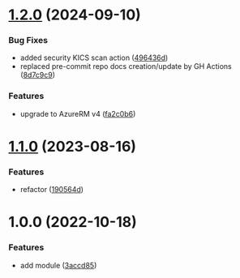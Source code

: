 # [1.2.0](https://github.com/data-platform-hq/terraform-azurerm-role-assignment/compare/v1.1.0...v1.2.0) (2024-09-10)


### Bug Fixes

* added security KICS scan action ([496436d](https://github.com/data-platform-hq/terraform-azurerm-role-assignment/commit/496436d1c38596f79224ea48ecb3a3973e6832c0))
* replaced pre-commit repo docs creation/update by GH Actions ([8d7c9c9](https://github.com/data-platform-hq/terraform-azurerm-role-assignment/commit/8d7c9c9d2f65b40867eac10b2cfcfd28e766bb6d))


### Features

* upgrade to AzureRM v4 ([fa2c0b6](https://github.com/data-platform-hq/terraform-azurerm-role-assignment/commit/fa2c0b68d8704ed77a16bfe25cef09c73fee5f8c))

# [1.1.0](https://github.com/data-platform-hq/terraform-azurerm-role-assignment/compare/v1.0.0...v1.1.0) (2023-08-16)


### Features

* refactor ([190564d](https://github.com/data-platform-hq/terraform-azurerm-role-assignment/commit/190564d9a75133513b7326f97c95645a3180d835))

# 1.0.0 (2022-10-18)


### Features

* add module ([3accd85](https://github.com/data-platform-hq/terraform-azurerm-role-assignment/commit/3accd859969047404cc7fad4bb2e68ac88ad27fc))
